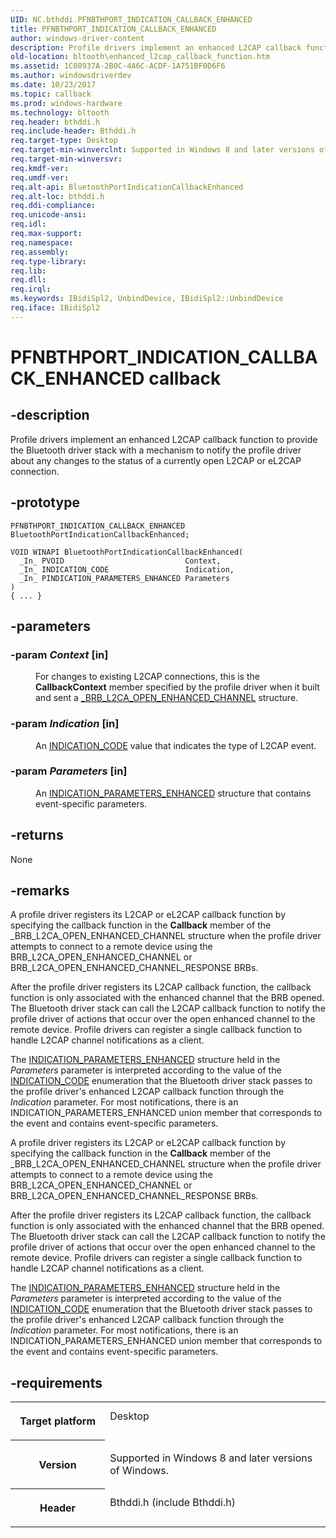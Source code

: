 ```yaml
---
UID: NC.bthddi.PFNBTHPORT_INDICATION_CALLBACK_ENHANCED
title: PFNBTHPORT_INDICATION_CALLBACK_ENHANCED
author: windows-driver-content
description: Profile drivers implement an enhanced L2CAP callback function to provide the Bluetooth driver stack with a mechanism to notify the profile driver about any changes to the status of a currently open L2CAP or eL2CAP connection.
old-location: bltooth\enhanced_l2cap_callback_function.htm
ms.assetid: 1C08937A-2B0C-4A6C-ACDF-1A751BF0D6F6
ms.author: windowsdriverdev
ms.date: 10/23/2017
ms.topic: callback
ms.prod: windows-hardware
ms.technology: bltooth
req.header: bthddi.h
req.include-header: Bthddi.h
req.target-type: Desktop
req.target-min-winverclnt: Supported in Windows 8 and later versions of Windows.
req.target-min-winversvr: 
req.kmdf-ver: 
req.umdf-ver: 
req.alt-api: BluetoothPortIndicationCallbackEnhanced
req.alt-loc: bthddi.h
req.ddi-compliance: 
req.unicode-ansi: 
req.idl: 
req.max-support: 
req.namespace: 
req.assembly: 
req.type-library: 
req.lib: 
req.dll: 
req.irql: 
ms.keywords: IBidiSpl2, UnbindDevice, IBidiSpl2::UnbindDevice
req.iface: IBidiSpl2
---
```


# PFNBTHPORT_INDICATION_CALLBACK_ENHANCED callback



## -description
<p>Profile drivers implement an enhanced L2CAP callback function to provide the Bluetooth driver stack with a
  mechanism to notify the profile driver about any changes to the status of a currently open L2CAP or eL2CAP connection.</p>


## -prototype

````
PFNBTHPORT_INDICATION_CALLBACK_ENHANCED BluetoothPortIndicationCallbackEnhanced;

VOID WINAPI BluetoothPortIndicationCallbackEnhanced(
  _In_ PVOID                           Context,
  _In_ INDICATION_CODE                 Indication,
  _In_ PINDICATION_PARAMETERS_ENHANCED Parameters
)
{ ... }
````


## -parameters
<dl>

### -param <i>Context</i> [in]

<dd>
<p>For
     changes to existing L2CAP connections, this is the 
     <b>CallbackContext</b> member specified by the profile driver when it built and sent a 
     <a href="https://msdn.microsoft.com/library/windows/hardware/hh450893">_BRB_L2CA_OPEN_ENHANCED_CHANNEL</a> structure.</p>
</dd>

### -param <i>Indication</i> [in]

<dd>
<p>An 
     <a href="https://msdn.microsoft.com/library/windows/hardware/ff536679">INDICATION_CODE</a> value that indicates the type
     of L2CAP event.</p>
</dd>

### -param <i>Parameters</i> [in]

<dd>
<p>An 
     <a href="https://msdn.microsoft.com/library/windows/hardware/hh450875">INDICATION_PARAMETERS_ENHANCED</a> structure that
     contains event-specific parameters.</p>
</dd>
</dl>

## -returns
<p>None</p>

## -remarks
<p>A profile driver registers its L2CAP or eL2CAP callback function by specifying the callback function in the 
      <b>Callback</b> member of the _BRB_L2CA_OPEN_ENHANCED_CHANNEL structure when the profile driver attempts to connect to a remote device using the
      BRB_L2CA_OPEN_ENHANCED_CHANNEL or BRB_L2CA_OPEN_ENHANCED_CHANNEL_RESPONSE BRBs.</p>

<p>After the profile driver registers its L2CAP callback function, the callback function is only
    associated with the enhanced channel that the BRB opened. The Bluetooth driver stack can call the L2CAP callback
    function to notify the profile driver of actions that occur over the open enhanced channel to the remote device.
    Profile drivers can register a single callback function to handle L2CAP channel notifications as a client.</p>

<p>The 
    <a href="https://msdn.microsoft.com/library/windows/hardware/hh450875">INDICATION_PARAMETERS_ENHANCED</a> structure held in
    the 
    <i>Parameters</i> parameter is interpreted according to the value of the 
    <a href="https://msdn.microsoft.com/library/windows/hardware/ff536679">INDICATION_CODE</a> enumeration that the Bluetooth
    driver stack passes to the profile driver's enhanced L2CAP callback function through the 
    <i>Indication</i> parameter. For most notifications, there is an INDICATION_PARAMETERS_ENHANCED union member that
    corresponds to the event and contains event-specific parameters.</p>

<p>A profile driver registers its L2CAP or eL2CAP callback function by specifying the callback function in the 
      <b>Callback</b> member of the _BRB_L2CA_OPEN_ENHANCED_CHANNEL structure when the profile driver attempts to connect to a remote device using the
      BRB_L2CA_OPEN_ENHANCED_CHANNEL or BRB_L2CA_OPEN_ENHANCED_CHANNEL_RESPONSE BRBs.</p>

<p>After the profile driver registers its L2CAP callback function, the callback function is only
    associated with the enhanced channel that the BRB opened. The Bluetooth driver stack can call the L2CAP callback
    function to notify the profile driver of actions that occur over the open enhanced channel to the remote device.
    Profile drivers can register a single callback function to handle L2CAP channel notifications as a client.</p>

<p>The 
    <a href="https://msdn.microsoft.com/library/windows/hardware/hh450875">INDICATION_PARAMETERS_ENHANCED</a> structure held in
    the 
    <i>Parameters</i> parameter is interpreted according to the value of the 
    <a href="https://msdn.microsoft.com/library/windows/hardware/ff536679">INDICATION_CODE</a> enumeration that the Bluetooth
    driver stack passes to the profile driver's enhanced L2CAP callback function through the 
    <i>Indication</i> parameter. For most notifications, there is an INDICATION_PARAMETERS_ENHANCED union member that
    corresponds to the event and contains event-specific parameters.</p>

## -requirements
<table>
<tr>
<th width="30%">
<p>Target platform</p>
</th>
<td width="70%">
<dl>
<dt>Desktop</dt>
</dl>
</td>
</tr>
<tr>
<th width="30%">
<p>Version</p>
</th>
<td width="70%">
<p>Supported in Windows 8 and later versions of Windows.</p>
</td>
</tr>
<tr>
<th width="30%">
<p>Header</p>
</th>
<td width="70%">
<dl>
<dt>Bthddi.h (include Bthddi.h)</dt>
</dl>
</td>
</tr>
</table>